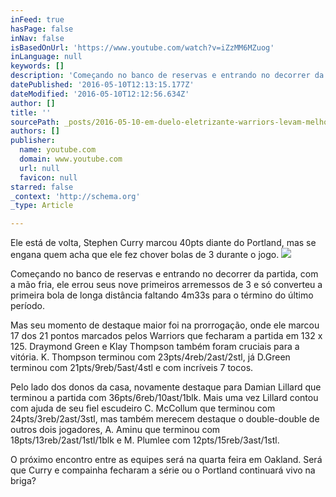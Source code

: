 ```yaml
---
inFeed: true
hasPage: false
inNav: false
isBasedOnUrl: 'https://www.youtube.com/watch?v=iZzMM6MZuog'
inLanguage: null
keywords: []
description: 'Começando no banco de reservas e entrando no decorrer da partida, com a mão fria, ele errou seus nove primeiros arremessos de 3 e só converteu a primeira bola de longa distância faltando 4m33s para o término do último período.'
datePublished: '2016-05-10T12:13:15.177Z'
dateModified: '2016-05-10T12:12:56.634Z'
author: []
title: ''
sourcePath: _posts/2016-05-10-em-duelo-eletrizante-warriors-levam-melhor-e-abrem-3-x-1.md
authors: []
publisher:
  name: youtube.com
  domain: www.youtube.com
  url: null
  favicon: null
starred: false
_context: 'http://schema.org'
_type: Article

---
```

Ele está de volta, Stephen Curry marcou 40pts diante do Portland, mas se engana quem acha que ele fez chover bolas de 3 durante o jogo.
![](https://the-grid-user-content.s3-us-west-2.amazonaws.com/4de73bee-4162-4082-8d3f-dff54f6ecc9b.png)

Começando no banco de reservas e entrando no decorrer da partida, com a mão fria, ele errou seus nove primeiros arremessos de 3 e só converteu a primeira bola de longa distância faltando 4m33s para o término do último período.

Mas seu momento de destaque maior foi na prorrogação, onde ele marcou 17 dos 21 pontos marcados pelos Warriors que fecharam a partida em 132 x 125\. Draymond Green e Klay Thompson também foram cruciais para a vitória. K. Thompson terminou com 23pts/4reb/2ast/2stl, já D.Green terminou com 21pts/9reb/5ast/4stl e com incríveis 7 tocos.

Pelo lado dos donos da casa, novamente destaque para Damian Lillard que terminou a partida com 36pts/6reb/10ast/1blk. Mais uma vez Lillard contou com ajuda de seu fiel escudeiro C. McCollum que terminou com 24pts/3reb/2ast/3stl, mas também merecem destaque o double-double de outros dois jogadores, A. Aminu que terminou com 18pts/13reb/2ast/1stl/1blk e M. Plumlee com 12pts/15reb/3ast/1stl.

O próximo encontro entre as equipes será na quarta feira em Oakland. Será que Curry e compainha fecharam a série ou o Portland continuará vivo na briga?